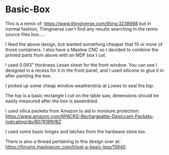 # Basic-Box


This is a remix of: https://www.thingiverse.com/thing:3238988 but in normal fashion, Thingiverse can't find any results searching in the remix source files box.....

I liked the above design, but wanted something cheaper that 10 or more of those containers. I also have a Maslow CNC so I decided to combine the printed parts from above with an MDF box I cut.

I used 0.093" thickness Lexan sheet for the front window. You can see I designed in a recess for it in the front panel, and I used silicone to glue it in after painting the box. 

I picked up some cheap window weatherstrip at Lowes to seal the top. 

The top is a basic rectangle I cut on the table saw, dimensions should be easily measured after the box is assembled.

I used silica packets from Amazon to aid in moisture protection: https://www.amazon.com/6PACKS-Rechargeable-Desiccant-Packets-indicating/dp/B0781BN1BZ

I used some basic hinges and latches from the hardware store too. 

There is also a thread pertaining to this design over at: https://forums.maslowcnc.com/t/just-a-basic-box/15940
